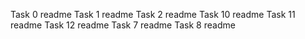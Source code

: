Task 0 readme
Task 1 readme
Task 2 readme
Task 10 readme
Task 11 readme
Task 12 readme
Task 7 readme
Task 8 readme
